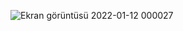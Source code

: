 ![Ekran görüntüsü 2022-01-12 000027](https://user-images.githubusercontent.com/58976955/149020945-9bc0fae9-060e-44ff-8664-10033fe7da35.png)
